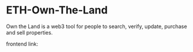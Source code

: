 # ETH-Own-The-Land

Own the Land is a web3 tool for people to search, verify, update, purchase and sell properties.

frontend link: 
